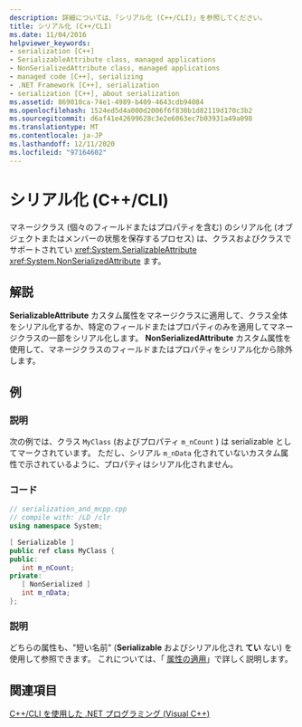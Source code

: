 ```yaml
---
description: 詳細については、「シリアル化 (C++/CLI)」を参照してください。
title: シリアル化 (C++/CLI)
ms.date: 11/04/2016
helpviewer_keywords:
- serialization [C++]
- SerializableAttribute class, managed applications
- NonSerializedAttribute class, managed applications
- managed code [C++], serializing
- .NET Framework [C++], serialization
- serialization [C++], about serialization
ms.assetid: 869010ca-74e1-4989-b409-4643cdb94084
ms.openlocfilehash: 1524ed5d4a000d2006f6f830b1d82119d170c3b2
ms.sourcegitcommit: d6af41e42699628c3e2e6063ec7b03931a49a098
ms.translationtype: MT
ms.contentlocale: ja-JP
ms.lasthandoff: 12/11/2020
ms.locfileid: "97164602"
---
```

# <a name="serialization-ccli"></a>シリアル化 (C++/CLI)

マネージクラス (個々のフィールドまたはプロパティを含む) のシリアル化 (オブジェクトまたはメンバーの状態を保存するプロセス) は、クラスおよびクラスでサポートされてい <xref:System.SerializableAttribute> <xref:System.NonSerializedAttribute> ます。

## <a name="remarks"></a>解説

**SerializableAttribute** カスタム属性をマネージクラスに適用して、クラス全体をシリアル化するか、特定のフィールドまたはプロパティのみを適用してマネージクラスの一部をシリアル化します。 **NonSerializedAttribute** カスタム属性を使用して、マネージクラスのフィールドまたはプロパティをシリアル化から除外します。

## <a name="example"></a>例

### <a name="description"></a>説明

次の例では、クラス `MyClass` (およびプロパティ `m_nCount` ) は serializable としてマークされています。 ただし、シリアル `m_nData` 化されていないカスタム属性で示されているように、プロパティはシリアル化されません。

### <a name="code"></a>コード

```cpp
// serialization_and_mcpp.cpp
// compile with: /LD /clr
using namespace System;

[ Serializable ]
public ref class MyClass {
public:
   int m_nCount;
private:
   [ NonSerialized ]
   int m_nData;
};
```

### <a name="comments"></a>説明

どちらの属性も、"短い名前" (**Serializable** およびシリアル化され **てい** ない) を使用して参照できます。 これについては、「 [属性の適用](/dotnet/standard/attributes/applying-attributes)」で詳しく説明します。

## <a name="see-also"></a>関連項目

[C++/CLI を使用した .NET プログラミング (Visual C++)](../dotnet/dotnet-programming-with-cpp-cli-visual-cpp.md)
